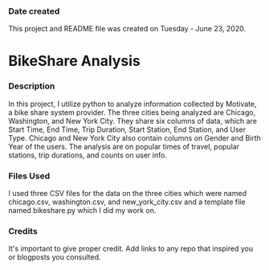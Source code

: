 ### Date created
This project and README file was created on Tuesday - June 23, 2020.

# BikeShare Analysis

### Description
In this project, I utilize python to analyze information collected by Motivate, a bike share system provider. The three cities being analyzed are Chicago, Washington, and New York City. They share six columns of data, which are Start Time, End Time, Trip Duration, Start Station, End Station, and User Type. Chicago and New York City also contain columns on Gender and Birth Year of the users. The analysis are on popular times of travel, popular stations, trip durations, and counts on user info.

### Files Used
I used three CSV files for the data on the three cities which were named chicago.csv, washington.csv, and new_york_city.csv and a template file named bikeshare.py which I did my work on.

### Credits
It's important to give proper credit. Add links to any repo that inspired you or blogposts you consulted.

